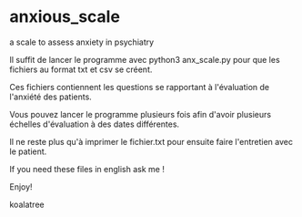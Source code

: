 # anxious_scale
a scale to assess anxiety in psychiatry

Il suffit de lancer le programme avec python3 anx_scale.py
pour que les fichiers au format txt et csv se créent.

Ces fichiers contiennent les questions se rapportant à
l'évaluation de l'anxiété des patients.

Vous pouvez lancer le programme plusieurs fois afin d'avoir plusieurs
échelles d'évaluation à des dates différentes.

Il ne reste plus qu'à imprimer le fichier.txt pour ensuite faire 
l'entretien avec le patient.

If you need these files in english ask me !

Enjoy!

koalatree
